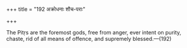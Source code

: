+++
title = "192 अक्रोधनाः शौच-पराः"

+++

The Pitṛs are the foremost gods, free from anger, ever intent on purity, chaste, rid of all means of offence, and supremely blessed.—(192)